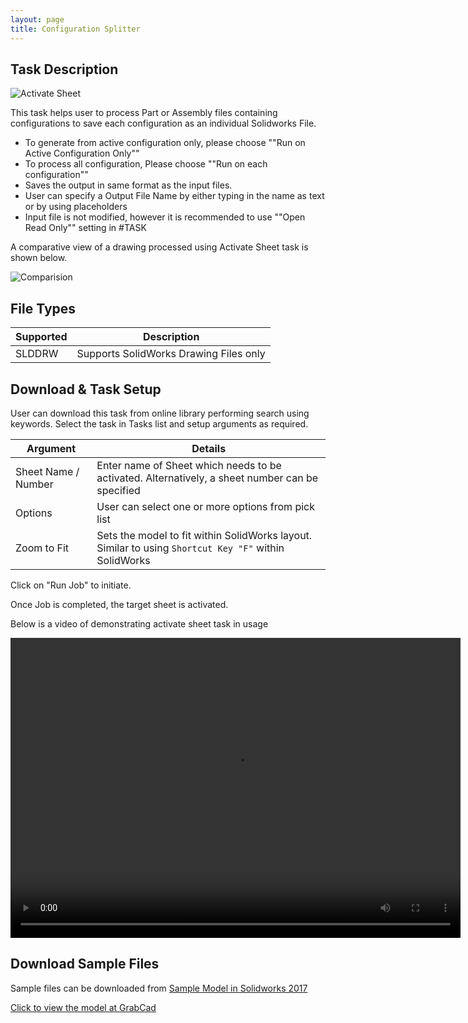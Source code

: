 ```yaml
---
layout: page
title: Configuration Splitter
---
```


## Task Description

![Activate Sheet](002_ActivateSheet_001.png "Activate Sheet")

This task helps user to process Part or Assembly files containing configurations to save each configuration as an individual Solidworks File.
 - To generate from active configuration only, please choose ""Run on Active Configuration Only""
 - To process all configuration, Please choose ""Run on each configuration""
 - Saves the output in same format as the input files.
 - User can specify a Output File Name by either typing in the name as text or by using placeholders
 - Input file is not modified, however it is recommended to use ""Open Read Only"" setting in #TASK

A comparative view of a drawing processed using Activate Sheet task is shown below.

![Comparision](002_ActivateSheet_002.png "Comparision between initial and final state of Solidworks Drawing")

## File Types

| Supported | Description |
| --- | --- |
| SLDDRW | Supports SolidWorks Drawing Files only |


## Download & Task Setup

User can download this task from online library performing search using keywords.
Select the task in Tasks list and setup arguments as required.

| Argument | Details |
| --- | --- |
| Sheet Name / Number| Enter name of Sheet which needs to be activated. Alternatively, a sheet number can be specified |
| Options | User can select one or more options from pick list |
| Zoom to Fit | Sets the model to fit within SolidWorks layout. Similar to using ```Shortcut Key "F"``` within SolidWorks |


Click on "Run Job" to initiate.

Once Job is completed, the target sheet is activated.

Below is a video of demonstrating activate sheet task in usage

<video width="720" height="480" controls>
  <source src="002_ActivateSheet.swf" type="video/mp4">
</video>


## Download Sample Files

Sample files can be downloaded from 
[Sample Model in Solidworks 2017](../000-model/SolidWorks_2017_RoboticArm.zip)

[Click to view the model at GrabCad](https://grabcad.com/library/5-dof-robot-1)
